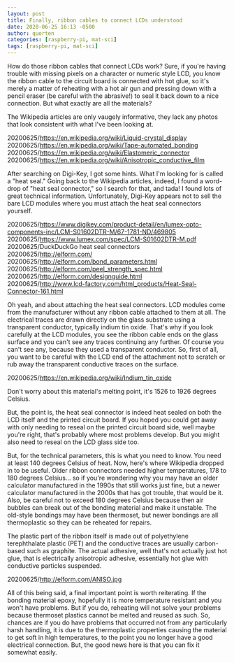 ```yaml
---
layout: post
title: Finally, ribbon cables to connect LCDs understood
date: 2020-06-25 16:13 -0500
author: quorten
categories: [raspberry-pi, mat-sci]
tags: [raspberry-pi, mat-sci]
---
```


How do those ribbon cables that connect LCDs work?  Sure, if you're
having trouble with missing pixels on a character or numeric style
LCD, you know the ribbon cable to the circuit board is connected with
hot glue, so it's merely a matter of reheating with a hot air gun and
pressing down with a pencil eraser (be careful with the abrasive!) to
seal it back down to a nice connection.  But what exactly are all the
materials?

The Wikipedia articles are only vaugely informative, they lack any
photos that look consistent with what I've been looking at.

20200625/https://en.wikipedia.org/wiki/Liquid-crystal_display  
20200625/https://en.wikipedia.org/wiki/Tape-automated_bonding  
20200625/https://en.wikipedia.org/wiki/Elastomeric_connector  
20200625/https://en.wikipedia.org/wiki/Anisotropic_conductive_film

After searching on Digi-Key, I got some hints.  What I'm looking for
is called a "heat seal."  Going back to the Wikipedia articles,
indeed, I found a word-drop of "heat seal connector," so I search for
that, and tada!  I found lots of great technical information.
Unfortunately, Digi-Key appears not to sell the bare LCD modules where
you must attach the heat seal connectors yourself.

<!-- more -->

20200625/https://www.digikey.com/product-detail/en/lumex-opto-components-inc/LCM-S01602DTR-M/67-1781-ND/469805  
20200625/https://www.lumex.com/spec/LCM-S01602DTR-M.pdf  
20200625/DuckDuckGo heat seal connectors  
20200625/http://elform.com/  
20200625/http://elform.com/bond_parameters.html  
20200625/http://elform.com/peel_strength_spec.html  
20200625/http://elform.com/designguide.html  
20200625/http://www.lcd-factory.com/html_products/Heat-Seal-Connector-161.html

Oh yeah, and about attaching the heat seal connectors.  LCD modules
come from the manufacturer without any ribbon cable attached to them
at all.  The electrical traces are drawn directly on the glass
substrate using a transparent conductor, typically indium tin oxide.
That's why if you look carefully at the LCD modules, you see the
ribbon cable ends on the glass surface and you can't see any traces
continuing any further.  Of course you can't see any, because they
used a transparent conductor.  So, first of all, you want to be
careful with the LCD end of the attachment not to scratch or rub away
the transparent conductive traces on the surface.

20200625/https://en.wikipedia.org/wiki/Indium_tin_oxide

Don't worry about this material's melting point, it's 1526 to 1926
degrees Celsius.

But, the point is, the heat seal connector is indeed heat sealed on
both the LCD itself and the printed circuit board.  If you hoped you
could get away with only needing to reseal on the printed circuit
board side, well maybe you're right, that's probably where most
problems develop.  But you might also need to reseal on the LCD glass
side too.

But, for the technical parameters, this is what you need to know.  You
need at least 140 degrees Celsius of heat.  Now, here's where
Wikipedia dropped in to be useful.  Older ribbon connectors needed
higher temperatures, 178 to 180 degrees Celsius... so if you're
wondering why you may have an older calculator manufactured in the
1990s that still works just fine, but a newer calculator manufactured
in the 2000s that has got trouble, that would be it.  Also, be careful
not to exceed 180 degrees Celsius because then air bubbles can break
out of the bonding material and make it unstable.  The old-style
bondings may have been thermoset, but newer bondings are all
thermoplastic so they can be reheated for repairs.

The plastic part of the ribbon itself is made out of polyethylene
terephthalate plastic (PET) and the conductive traces are usually
carbon-based such as graphite.  The actual adhesive, well that's not
actually just hot glue, that is electrically anisotropic adhesive,
essentially hot glue with conductive particles suspended.

20200625/http://elform.com/ANISO.jpg

All of this being said, a final important point is worth reiterating.
If the bonding material epoxy, hopefully it is more temperature
resistant and you won't have problems.  But if you do, reheating will
not solve your problems because thermoset plastics cannot be melted
and reused as such.  So, chances are if you do have problems that
occurred not from any particularly harsh handling, it is due to the
thermoplastic properties causing the material to get soft in high
temperatures, to the point you no longer have a good electrical
connection.  But, the good news here is that you can fix it somewhat
easily.

